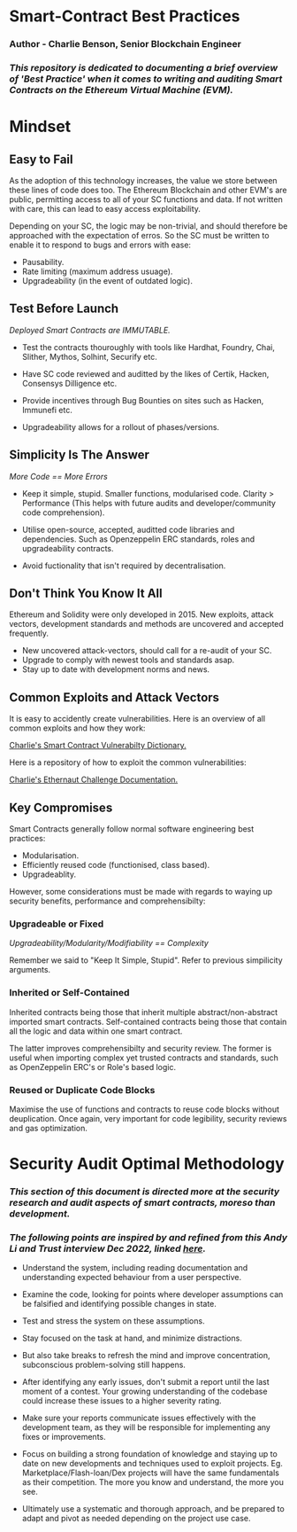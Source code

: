 # Smart-Contract Best Practices

### Author - Charlie Benson, Senior Blockchain Engineer

### *This repository is dedicated to documenting a brief overview of 'Best Practice' when it comes to writing and auditing Smart Contracts on the Ethereum Virtual Machine (EVM).*




# Mindset

## Easy to Fail
As the adoption of this technology increases, the value we store between these lines of code does too. 
The Ethereum Blockchain and other EVM's are public, permitting access to all of your SC functions and data. If not written with care, this can lead to easy access exploitability.


Depending on your SC, the logic may be non-trivial, and should therefore be approached with the expectation of erros. So the SC must be written to enable it to respond to bugs and errors with ease:
- Pausability.
- Rate limiting (maximum address usuage).
- Upgradeability (in the event of outdated logic).

## Test Before Launch
*Deployed Smart Contracts are IMMUTABLE.* 

- Test the contracts thouroughly with tools like Hardhat, Foundry, Chai, Slither, Mythos, Solhint, Securify etc.

- Have SC code reviewed and auditted by the likes of Certik, Hacken, Consensys Dilligence etc.

- Provide incentives through Bug Bounties on sites such as Hacken, Immunefi etc.

- Upgradeability allows for a rollout of phases/versions.

## Simplicity Is The Answer

*More Code == More Errors*

- Keep it simple, stupid. Smaller functions, modularised code. Clarity > Performance (This helps with future audits and developer/community code comprehension).

- Utilise open-source, accepted, auditted code libraries and dependencies. Such as Openzeppelin ERC standards, roles and upgradeability contracts.

- Avoid fuctionality that isn't required by decentralisation.

## Don't Think You Know It All

Ethereum and Solidity were only developed in 2015. New exploits, attack vectors, development standards and methods are uncovered and accepted frequently.


- New uncovered attack-vectors, should call for a re-audit of your SC.
- Upgrade to comply with newest tools and standards asap.
- Stay up to date with development norms and news.

## Common Exploits and Attack Vectors

It is easy to accidently create vulnerabilities. Here is an overview of all common exploits and how they work:

[Charlie's Smart Contract Vulnerabilty Dictionary.](https://github.com/CharlieJRBenson/Smart-Contract-Vulnerability-Dictionary)

Here is a repository of how to exploit the common vulnerabilities:

[Charlie's Ethernaut Challenge Documentation.](https://www.github.com/CharlieJRBenson/SmartContractHacking)


## Key Compromises

Smart Contracts generally follow normal software engineering best practices:
- Modularisation.
- Efficiently reused code (functionised, class based).
- Upgradeablity.

However, some considerations must be made with regards to waying up security benefits, performance and comprehensibilty:

### Upgradeable or Fixed

*Upgradeability/Modularity/Modifiability == Complexity*

Remember we said to "Keep It Simple, Stupid". Refer to previous simpilicity arguments.

### Inherited or Self-Contained

Inherited contracts being those that inherit multiple abstract/non-abstract imported smart contracts.
Self-contained contracts being those that contain all the logic and data within one smart contract.

The latter improves comprehensibilty and security review. The former is useful when importing complex yet trusted contracts and standards, such as OpenZeppelin ERC's or Role's based logic.

### Reused or Duplicate Code Blocks

Maximise the use of functions and contracts to reuse code blocks without deuplication. Once again, very important for code legibility, security reviews and gas optimization.

# Security Audit Optimal Methodology

### *This section of this document is directed more at the security research and audit aspects of smart contracts, moreso than development.*

### *The following points are inspired by and refined from this Andy Li and Trust interview Dec 2022, linked [here](https://www.youtube.com/watch?v=NC4uzV-syIw&t=4099s&ab_channel=AndyLi).*

- Understand the system, including reading documentation and understanding expected behaviour from a user perspective.

- Examine the code, looking for points where developer assumptions can be falsified and identifying possible changes in state.

- Test and stress the system on these assumptions.

- Stay focused on the task at hand, and minimize distractions.

- But also take breaks to refresh the mind and improve concentration, subconscious problem-solving still happens.

- After identifying any early issues, don't submit a report until the last moment of a contest. Your growing understanding of the codebase could increase these issues to a higher severity rating.

- Make sure your reports communicate issues effectively with the development team, as they will be responsible for implementing any fixes or improvements.

- Focus on building a strong foundation of knowledge and staying up to date on new developments and techniques used to exploit projects.
Eg. Marketplace/Flash-loan/Dex projects will have the same fundamentals as their competition. The more you know and understand, the more you see.

- Ultimately use a systematic and thorough approach, and be prepared to adapt and pivot as needed depending on the project use case.


